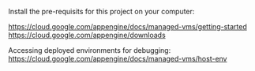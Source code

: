 Install the pre-requisits for this project on your computer:

  https://cloud.google.com/appengine/docs/managed-vms/getting-started
  https://cloud.google.com/appengine/downloads


Accessing deployed environments for debugging:
https://cloud.google.com/appengine/docs/managed-vms/host-env


